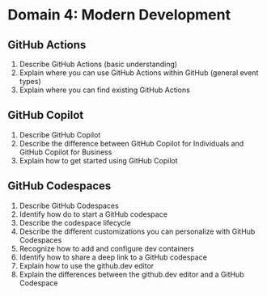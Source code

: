 # Domain 4: Modern Development

## GitHub Actions

1. Describe GitHub Actions (basic understanding)
1. Explain where you can use GitHub Actions within GitHub (general event types)
1. Explain where you can find existing GitHub Actions

## GitHub Copilot

1. Describe GitHub Copilot
1. Describe the difference between GitHub Copilot for Individuals and GitHub Copilot for Business
1. Explain how to get started using GitHub Copilot

## GitHub Codespaces

1. Describe GitHub Codespaces
1. Identify how do to start a GitHub codespace
1. Describe the codespace lifecycle
1. Describe the different customizations you can personalize with GitHub Codespaces
1. Recognize how to add and configure dev containers
1. Identify how to share a deep link to a GitHub codespace
1. Explain how to use the github.dev editor
1. Explain the differences between the github.dev editor and a GitHub Codespace

